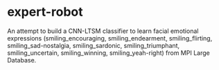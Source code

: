 # expert-robot
An attempt to build a CNN-LTSM classifier to learn facial emotional expressions (smiling_encouraging, smiling_endearment, smiling_flirting, smiling_sad-nostalgia, smiling_sardonic, smiling_triumphant, smiling_uncertain, smiling_winning, smiling_yeah-right) from MPI Large Database.

